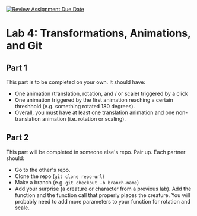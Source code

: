[![Review Assignment Due Date](https://classroom.github.com/assets/deadline-readme-button-24ddc0f5d75046c5622901739e7c5dd533143b0c8e959d652212380cedb1ea36.svg)](https://classroom.github.com/a/uvf8E9MM)
# Lab 4: Transformations, Animations, and Git

## Part 1

This part is to be completed on your own. It should have:

- One animation (translation, rotation, and / or scale) triggered by a click
- One animation triggered by the first animation reaching a certain threshhold (e.g. something rotated 180 degrees).
- Overall, you must have at least one translation animation and one non-translation animation (i.e. rotation or scaling).

## Part 2

This part will be completed in someone else's repo. Pair up. Each partner should:

- Go to the other's repo.
- Clone the repo (`git clone repo-url`)
- Make a branch (e.g. `git checkout -b branch-name`)
- Add your surprise (a creature or character from a previous lab). Add the function and the function call that properly places the creature. You will probably need to add more parameters to your function for rotation and scale.
